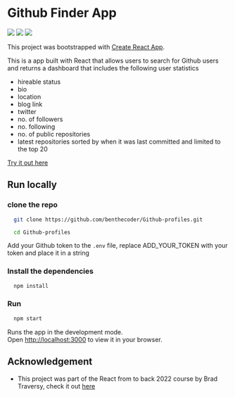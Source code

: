 # Github Finder App

<p align="left">
  <a href="/"><img src="https://img.shields.io/badge/JavaScript-323330?style=for-the-badge&logo=javascript&logoColor=F7DF1E" /></a>
  <a href="/"><img src="https://img.shields.io/badge/React-20232A?style=for-the-badge&logo=react&logoColor=61DAFB" /></a>
  <a href="/"><img src="https://img.shields.io/badge/Tailwind_CSS-38B2AC?style=for-the-badge&logo=tailwind-css&logoColor=white" /></a>
</p>

This project was bootstrapped with [Create React App](https://github.com/facebook/create-react-app).

This is a app built with React that allows users to search for Github users and returns a dashboard that includes the following user statistics

- hireable status
- bio
- location
- blog link
- twitter
- no. of followers
- no. following
- no. of public repositories
- latest repositories sorted by when it was last committed and limited to the top 20

[Try it out here](https://github-profiles-finder.vercel.app/)

## Run locally

### clone the repo

```bash
  git clone https://github.com/benthecoder/Github-profiles.git
```

```bash
  cd Github-profiles
```

Add your Github token to the `.env` file, replace ADD_YOUR_TOKEN with your token and place it in a string

### Install the dependencies

```bash
  npm install
```

### Run

```bash
  npm start
```

Runs the app in the development mode.\
Open [http://localhost:3000](http://localhost:3000) to view it in your browser.

## Acknowledgement

- This project was part of the React from to back 2022 course by Brad Traversy, check it out [here](https://www.udemy.com/course/react-front-to-back-2022/)
